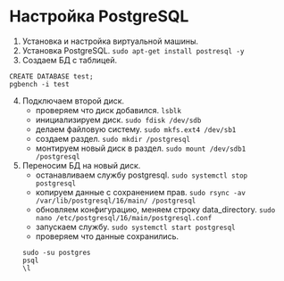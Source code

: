 # Настройка PostgreSQL
1. Установка и настройка виртуальной машины.
2. Установка PostgreSQL.
	`sudo apt-get install postresql -y`
3. Создаем БД с таблицей.
  ```
  CREATE DATABASE test;
  pgbench -i test 
  ```
4. Подключаем второй диск.
	- проверяем что диск добавился.
		`lsblk`
	- инициализируем диск.
		`sudo fdisk /dev/sdb`
	- делаем файловую систему.
		`sudo mkfs.ext4 /dev/sb1`
	- создаем раздел.
		`sudo mkdir /postgresql`
	- монтируем новый диск в раздел.
		`sudo mount /dev/sdb1 /postgresql`
5. Переносим БД на новый диск.
 	- останавливаем службу postgresql.
		`sudo systemctl stop postgresql`
	- копируем данные с сохранением прав.
		`sudo rsync -av /var/lib/postgresql/16/main/ /postgresql`
	- обновляем конфигурацию, меняем строку data_directory.
		`sudo nano /etc/postgresql/16/main/postgresql.conf`
	- запускаем службу.
	  `sudo systemctl start postgresql`
	- проверяем что данные сохранились.
	```
    sudo -su postgres
   psql
   \l
   ```
